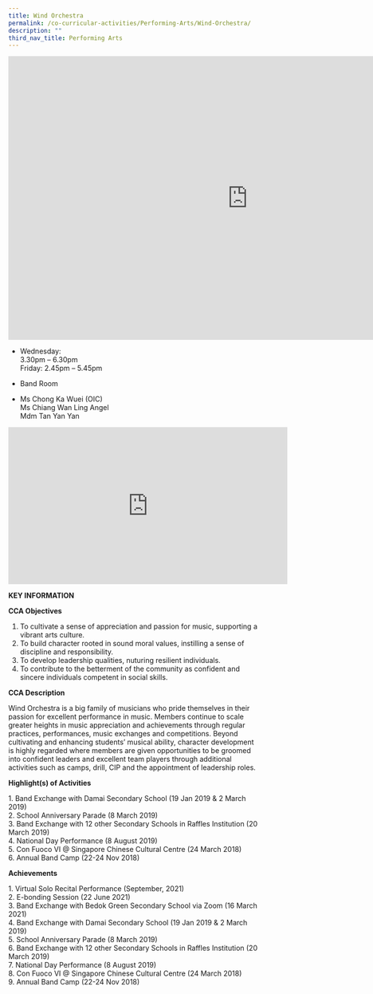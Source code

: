 ```yaml
---
title: Wind Orchestra
permalink: /co-curricular-activities/Performing-Arts/Wind-Orchestra/
description: ""
third_nav_title: Performing Arts
---
```

<iframe allowfullscreen="true" height="569" width="960" frameborder="0" src="https://docs.google.com/presentation/d/e/2PACX-1vTds4cafQzOAudlvB4o_AY6lrtIyTvpUawKk8esqmCpEGKVLB0ucM9WjqGNuIa8MGueWhmB1xt2pDQY/embed?start=false&amp;loop=false&amp;delayms=3000"></iframe>

*   Wednesday:  
    3.30pm – 6.30pm<br>
    Friday: 2.45pm – 5.45pm

*   Band Room

*   Ms Chong Ka Wuei (OIC)  
    Ms Chiang Wan Ling Angel
		<br>Mdm Tan Yan Yan
		
<iframe allowfullscreen="" allow="accelerometer; autoplay; clipboard-write; encrypted-media; gyroscope; picture-in-picture" frameborder="0" title="YouTube video player" src="https://www.youtube.com/embed/7Koyz3pE7G0" height="315" width="560"></iframe>

**KEY INFORMATION**

**CCA Objectives**

1.  To cultivate a sense of appreciation and passion for music, supporting a vibrant arts culture.
2.  To build character rooted in sound moral values, instilling a sense of discipline and responsibility.
3.  To develop leadership qualities, nuturing resilient individuals.
4.  To contribute to the betterment of the community as confident and sincere individuals competent in social skills.

**CCA Description**

Wind Orchestra is a big family of musicians who pride themselves in their passion for excellent performance in music. Members continue to scale greater heights in music appreciation and achievements through regular practices, performances, music exchanges and competitions. Beyond cultivating and enhancing students’ musical ability, character development is highly regarded where members are given opportunities to be groomed into confident leaders and excellent team players through additional activities such as camps, drill, CIP and the appointment of leadership roles.

**Highlight(s) of Activities**

1\. Band Exchange with Damai Secondary School (19 Jan 2019 &amp; 2 March 2019)<br>
2\. School Anniversary Parade (8 March 2019)<br>
3\. Band Exchange with 12 other Secondary Schools in Raffles Institution (20 March 2019)<br>
4\. National Day Performance (8 August 2019)<br>
5\. Con Fuoco VI @ Singapore Chinese Cultural Centre (24 March 2018)<br>
6\. Annual Band Camp (22-24 Nov 2018)

**Achievements**

1\. Virtual Solo Recital Performance (September, 2021)&nbsp;  <br>
2\. E-bonding Session (22 June 2021)&nbsp; <br>
3\. Band Exchange with Bedok Green Secondary School via Zoom (16 March 2021)&nbsp; <br>
4\. Band Exchange with Damai Secondary School (19 Jan 2019 &amp; 2 March 2019)&nbsp; <br>
5\. School Anniversary Parade (8 March 2019)&nbsp; <br>
6\. Band Exchange with 12 other Secondary Schools in Raffles Institution (20 March 2019)&nbsp; <br>
7\. National Day Performance (8 August 2019)&nbsp; <br>
8\. Con Fuoco VI @ Singapore Chinese Cultural Centre (24 March 2018)&nbsp; <br>
9\. Annual Band Camp (22-24 Nov 2018)